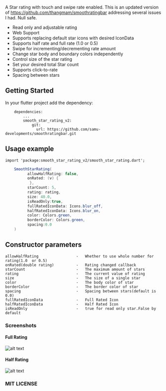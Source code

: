 
A Star rating with touch and swipe rate enabled. This is an updated version of https://github.com/thangmam/smoothratingbar addressing several issues I had. Null safe.

* Read only and adjustable rating
* Web Support
* Supports replacing default star icons with desired IconData
* Supports half rate and full rate (1.0 or 0.5)
* Swipe for incrementing/decrementing rate amount
* Change star body and boundary colors independently
* Control size of the star rating
* Set your desired total Star count
* Supports click-to-rate
* Spacing between stars

## Getting Started

In your flutter project add the dependency:
```
    dependencies:
        ...
        smooth_star_rating_v2:
            git:
              url: https://github.com/samu-developments/smoothratingbar.git
```

## Usage example
``` 
import 'package:smooth_star_rating_v2/smooth_star_rating.dart';
``` 

```java
    SmoothStarRating(
          allowHalfRating: false,
          onRated: (v) {
           },
          starCount: 5,
          rating: rating,
          size: 40.0,
          isReadOnly:true,
          fullRatedIconData: Icons.blur_off,
          halfRatedIconData: Icons.blur_on,
          color: Colors.green,
          borderColor: Colors.green,
          spacing:0.0
    )

```

## Constructor parameters
``` 
allowHalfRating                 -   Whether to use whole number for rating(1.0  or 0.5)
onRated(double rating)          -   Rating changed callback
starCount                       -   The maximum amount of stars
rating                          -   The current value of rating
size                            -   The size of a single star
color                           -   The body color of star
borderColor                     -   The border color of star
spacing                         -   Spacing between stars(default is 0.0)
fullRatedIconData               -   Full Rated Icon
halfRatedIconData               -   Half Rated Icon
isReadOnly                      -   true for read only star.False by default
```

### Screenshots

#### Full Rating
![alt text](https://raw.githubusercontent.com/thangmam/smoothratingbar/master/screenshots/fullrating.gif "Full rating")

#### Half Rating

![alt text](https://raw.githubusercontent.com/thangmam/smoothratingbar/master/screenshots/halfrating.gif  "Half Rating")

### MIT LICENSE
